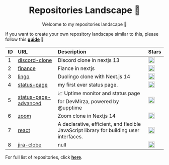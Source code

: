 <h1 align="center">Repositories Landscape 💎</h1>
<p align="center">Welcome to my repositories landscape 👋</p>

If you want to create your own repository landscape similar to this, please follow this [**guide**](./create-repo-landscape.md) 📖


| ID  | URL          | Description                                            | Stars  |
| :-- | :--------------- | :--------------------------------------------- | :------ |
| 1 | <a href="https://github.com/Zaid-maker/discord-clone">discord-clone</a> | Discord clone in nextjs 13 | <a href="https://github.com/Zaid-maker/discord-clone/stargazers"><img alt="GitHub Repo stars" src="https://img.shields.io/github/stars/Zaid-maker/discord-clone?style=flat" height="20"/></a> |
| 2 | <a href="https://github.com/Zaid-maker/finance">finance</a> | Fiance in nextjs  | <a href="https://github.com/Zaid-maker/finance/stargazers"><img alt="GitHub Repo stars" src="https://img.shields.io/github/stars/Zaid-maker/finance?style=flat" height="20"/></a> |
| 3 | <a href="https://github.com/Zaid-maker/lingo">lingo</a> | Duolingo clone with Next.js 14 | <a href="https://github.com/Zaid-maker/lingo/stargazers"><img alt="GitHub Repo stars" src="https://img.shields.io/github/stars/Zaid-maker/lingo?style=flat" height="20"/></a> |
| 4 | <a href="https://github.com/Zaid-maker/status-page">status-page</a> | my first ever status page. | <a href="https://github.com/Zaid-maker/status-page/stargazers"><img alt="GitHub Repo stars" src="https://img.shields.io/github/stars/Zaid-maker/status-page?style=flat" height="20"/></a> |
| 5 | <a href="https://github.com/Zaid-maker/status-page-advanced">status-page-advanced</a> | 📈 Uptime monitor and status page for DevMirza, powered by @upptime | <a href="https://github.com/Zaid-maker/status-page-advanced/stargazers"><img alt="GitHub Repo stars" src="https://img.shields.io/github/stars/Zaid-maker/status-page-advanced?style=flat" height="20"/></a> |
| 6 | <a href="https://github.com/Zaid-maker/zoom">zoom</a> | Zoom clone in Nextjs 14 | <a href="https://github.com/Zaid-maker/zoom/stargazers"><img alt="GitHub Repo stars" src="https://img.shields.io/github/stars/Zaid-maker/zoom?style=flat" height="20"/></a> |
| 7 | <a href="https://github.com/Zaid-maker/react">react</a> | A declarative, efficient, and flexible JavaScript library for building user interfaces. | <a href="https://github.com/Zaid-maker/react/stargazers"><img alt="GitHub Repo stars" src="https://img.shields.io/github/stars/Zaid-maker/react?style=flat" height="20"/></a> |
| 8 | <a href="https://github.com/Zaid-maker/jira-clobe">jira-clobe</a> | null | <a href="https://github.com/Zaid-maker/jira-clobe/stargazers"><img alt="GitHub Repo stars" src="https://img.shields.io/github/stars/Zaid-maker/jira-clobe?style=flat" height="20"/></a> |

For full list of repositories, click [**here**](https://github.com/Zaid-maker?tab=repositories&q=&type=&language=&sort=stargazers).
